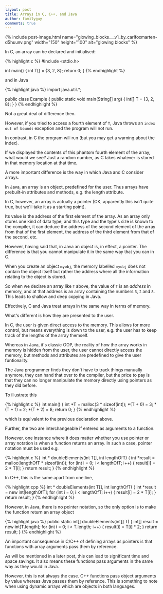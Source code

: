 ```yaml
---
layout: post
title: Arrays in C, C++, and Java
author: familyguy
comments: true
---
```


{% include post-image.html name="glowing_blocks___v1_by_carlfoxmarten-d5huunv.png" width="150" height="100" alt="glowing blocks" %}

In C, an array can be declared and initialised:
					
{% highlight c %}
#include <stdio.h>

int main() {
	int T[] = {3, 2, 8};
	return 0;
}
{% endhighlight %}

and in Java

{% highlight java %}
import java.util.*;

public class Example {
	public static void main(String[] arg) {
		int[] T = {3, 2, 8};
	}
}
{% endhighlight %}

Not a great deal of difference then.

However, if you tried to access a fourth element of `T`, Java throws an `index out of bounds` exception and the program will not run.

In contrast, in C the program will run (but you may get a warning about the index).

If we displayed the contents of this phantom fourth element of the array, what would we see? Just a random number, as C takes whatever is stored in that memory location at that time.

A more important difference is the way in which Java and C consider arrays.

In Java, an array is an object, predefined for the user. Thus arrays have prebuilt-in attributes and methods, e.g. the length attribute.

In C, however, an array is actually a pointer (OK, apparently this isn't quite true, but we'll take it as a starting point).

Its value is the address of the first element of the array. As an array only stores one kind of data type, and this type and the type's size is known to the compiler, it can deduce the address of the second element of the array from that of the first element, the address of the third element from that of the second, etc.

However, having said that, in Java an object is, in effect, a pointer. The difference is that you cannot manipulate it in the same way that you can in C.

When you create an object `myobj`, the memory labelled `myobj` does not contain the object itself but rather the address where all the information relating to the object is stored.

So when we declare an array like `T` above, the value of `T` is an *address* in memory, and at that address is an array containing the numbers `3`, `2` and `8`. This leads to shallow and deep copying in Java.

Effectively, C and Java treat arrays in the same way in terms of memory.

What's different is how they are presented to the user.

In C, the user is given direct access to the memory. This allows for more control, but means everything is down to the user, e.g. the user has to keep track of the lengths of the array themself.

Whereas in Java, it's classic OOP, the reality of how the array works in memory is hidden from the user, the user cannot directly access the memory, but methods and attributes are predefined to give the user funtionality.

The Java programmer finds they don't have to track things manually anymore, they can hand that over to the compiler, but the price to pay is that they can no longer manipulate the memory directly using pointers as they did before.

To illustrate this

{% highlight c %}
int main() {
	int *T = malloc(3 * sizeof(int));
	*(T + 0) = 3;
	*(T + 1) = 2;
	*(T + 2) = 8;
	return 0;
}
{% endhighlight %}

which is equivalent to the previous declaration above.

Further, the two are interchangeable if entered as arguments to a function.

However, one instance where it does matter whether you use pointer or array notation is when a function returns an array. In such a case, pointer notation must be used e.g.

{% highlight c %}
int * doubleElements(int T[], int lengthOfT) {
	int *result = malloc(lengthOfT * sizeof(int));
	for (int i = 0; i < lengthOfT; i++) {
		result[i] = 2 * T[i];
	}
	return result;
}
{% endhighlight %}

In C++, this is the same apart from one line,

{% highlight cpp %}
int * doubleElements(int T[], int lengthOfT) {
	int *result = new int[lengthOfT];
	for (int i = 0; i < lengthOfT; i++) {
		result[i] = 2 * T[i];
	}
	return result;
}
{% endhighlight %}

However, in Java, there is no pointer notation, so the only option is to make the function return an array object

{% highlight java %}
public static int[] doubleElements(int[] T) {
	int[] result = new int[T.length];
	for (int i = 0; i < T.length; i++) {
		result[i] = T[i] * 2;
	}
	return result;
}
{% endhighlight %}

An important consequence in C/C++ of defining arrays as pointers is that functions with array arguments pass them by reference.

As will be mentioned in a later post, this can lead to significant time and space savings. It also means these functions pass arguments in the same way as they would in Java.

However, this is not always the case. C++ functions pass object arguments by value whereas Java passes them by reference. This is something to note when using dynamic arrays which are objects in both languages.
